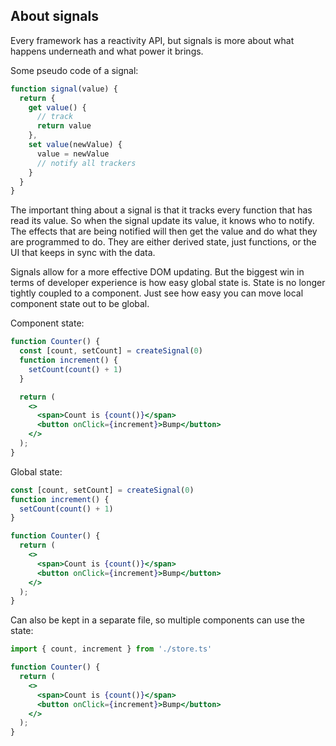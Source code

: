 ## About signals

Every framework has a reactivity API, but signals is more about what happens underneath and what power it brings.

Some pseudo code of a signal:

```js
function signal(value) {
  return {
    get value() {
      // track
      return value
    },
    set value(newValue) {
      value = newValue
      // notify all trackers
    }
  }
}
```

The important thing about a signal is that it tracks every function that has read its value. So when the signal update its value, it knows who to notify. The effects that are being notified will then get the value and do what they are programmed to do. They are either derived state, just functions, or the UI that keeps in sync with the data.

Signals allow for a more effective DOM updating. But the biggest win in terms of developer experience is how easy global state is. State is no longer tightly coupled to a component. Just see how easy you can move local component state out to be global.

Component state:
```jsx
function Counter() {
  const [count, setCount] = createSignal(0)
  function increment() {
    setCount(count() + 1)
  }

  return (
    <>
      <span>Count is {count()}</span>
      <button onClick={increment}>Bump</button>
    </>
  );
}
```

Global state:
```jsx
const [count, setCount] = createSignal(0)
function increment() {
  setCount(count() + 1)
}

function Counter() {
  return (
    <>
      <span>Count is {count()}</span>
      <button onClick={increment}>Bump</button>
    </>
  );
}
```

Can also be kept in a separate file, so multiple components can use the state:
```jsx
import { count, increment } from './store.ts'

function Counter() {
  return (
    <>
      <span>Count is {count()}</span>
      <button onClick={increment}>Bump</button>
    </>
  );
}
```